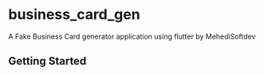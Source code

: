 # business_card_gen

A Fake Business Card generator application using flutter by MehediSoftdev

## Getting Started


